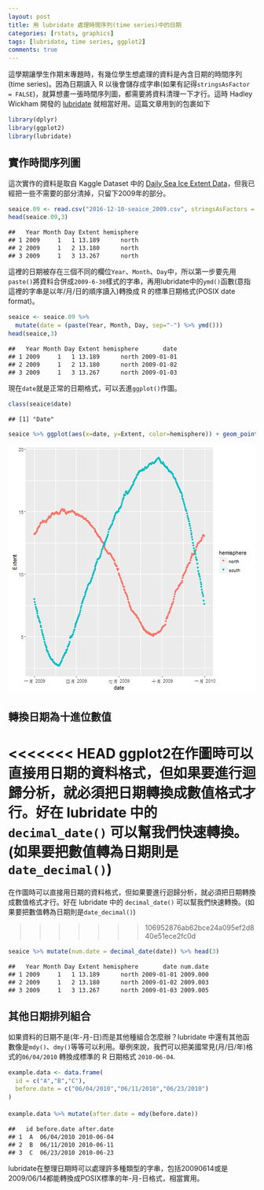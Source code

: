 ```yaml
---
layout: post
title: 用 lubridate 處理時間序列(time series)中的日期
categories: [rstats, graphics]
tags: [lubridate, time series, ggplot2]
comments: true
---
```




這學期讓學生作期末專題時，有幾位學生想處理的資料是內含日期的時間序列(time series)。因為日期讀入 R 以後會儲存成字串(如果有記得`stringsAsFactor = FALSE`)，就算想畫一張時間序列圖，都需要將資料清理一下才行。這時 Hadley Wickham 開發的 [lubridate](https://cran.r-project.org/web/packages/lubridate/vignettes/lubridate.html) 就相當好用。這篇文章用到的包裹如下


```r
library(dplyr)
library(ggplot2)
library(lubridate)
```

## 實作時間序列圖

這次實作的資料是取自 Kaggle Dataset 中的 [Daily Sea Ice Extent Data](https://www.kaggle.com/nsidcorg/daily-sea-ice-extent-data)，但我已經把一些不需要的部分清掉，只留下2009年的部分。


```r
seaice.09 <- read.csv("2016-12-10-seaice_2009.csv", stringsAsFactors = FALSE) %>% select(-Missing)
head(seaice.09,3)
```

```
##   Year Month Day Extent hemisphere
## 1 2009     1   1 13.189      north
## 2 2009     1   2 13.180      north
## 3 2009     1   3 13.267      north
```

這裡的日期被存在三個不同的欄位`Year`、`Month`、`Day`中，所以第一步要先用`paste()`將資料合併成`2009-6-30`樣式的字串，再用lubridate中的`ymd()`函數(意指這裡的字串是以年/月/日的順序讀入)轉換成 R 的標準日期格式(POSIX date format)。



```r
seaice <- seaice.09 %>% 
  mutate(date = (paste(Year, Month, Day, sep="-") %>% ymd()))
head(seaice,3)
```

```
##   Year Month Day Extent hemisphere       date
## 1 2009     1   1 13.189      north 2009-01-01
## 2 2009     1   2 13.180      north 2009-01-02
## 3 2009     1   3 13.267      north 2009-01-03
```
現在`date`就是正常的日期格式，可以丟進`ggplot()`作圖。

```r
class(seaice$date)
```

```
## [1] "Date"
```

```r
seaice %>% ggplot(aes(x=date, y=Extent, color=hemisphere)) + geom_point()
```

![plot of chunk unnamed-chunk-4](/figure/source/2016-12-10-lubridate-your-way-plotting-time-series/unnamed-chunk-4-1.png)

## 轉換日期為十進位數值

<<<<<<< HEAD
ggplot2在作圖時可以直接用日期的資料格式，但如果要進行迴歸分析，就必須把日期轉換成數值格式才行。好在 lubridate 中的 `decimal_date()` 可以幫我們快速轉換。(如果要把數值轉為日期則是`date_decimal()`)
=======
在作圖時可以直接用日期的資料格式，但如果要進行迴歸分析，就必須把日期轉換成數值格式才行。好在 lubridate 中的 `decimal_date()` 可以幫我們快速轉換。(如果要把數值轉為日期則是`date_decimal()`)
>>>>>>> 106952876ab62bce24a095ef2d840e51ece2fc0d


```r
seaice %>% mutate(num.date = decimal_date(date)) %>% head(3)
```

```
##   Year Month Day Extent hemisphere       date num.date
## 1 2009     1   1 13.189      north 2009-01-01 2009.000
## 2 2009     1   2 13.180      north 2009-01-02 2009.003
## 3 2009     1   3 13.267      north 2009-01-03 2009.005
```

## 其他日期排列組合

如果資料的日期不是(年-月-日)而是其他種組合怎麼辦？lubridate 中還有其他函數像是`mdy()`、`dmy()`等等可以利用。舉例來說，我們可以把美國常見(月/日/年)格式的`06/04/2010` 轉換成標準的 R 日期格式 `2010-06-04`.


```r
example.data <- data.frame(
  id = c("A","B","C"),
  before.date = c("06/04/2010","06/11/2010","06/23/2010")
)

example.data %>% mutate(after.date = mdy(before.date))
```

```
##   id before.date after.date
## 1  A  06/04/2010 2010-06-04
## 2  B  06/11/2010 2010-06-11
## 3  C  06/23/2010 2010-06-23
```

lubridate在整理日期時可以處理許多種類型的字串，包括20090614或是2009/06/14都能轉換成POSIX標準的年-月-日格式，相當實用。
